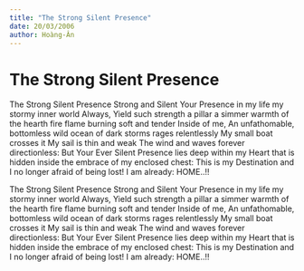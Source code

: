 ```yaml
---
title: "The Strong Silent Presence"
date: 20/03/2006
author: Hoàng-Ân
---
```


# The Strong Silent Presence

The Strong Silent Presence
Strong and Silent
Your Presence
       in my life
       my stormy
       inner world
Always,
Yield such strength
       a pillar
       a simmer
          warmth
       of the hearth
       fire flame
burning soft and tender
Inside of me,
An unfathomable, bottomless
wild ocean of dark storms
rages relentlessly
My small boat crosses it
My sail is thin and weak
The wind and waves
forever directionless:
But Your Ever Silent Presence
lies deep within my Heart
that is hidden inside
the embrace of my
enclosed chest:
This is my Destination
and I no longer
afraid of being lost!
I am already: HOME..!!

The Strong Silent Presence
Strong and Silent
Your Presence
       in my life
       my stormy
       inner world
Always,
Yield such strength
       a pillar
       a simmer
          warmth
       of the hearth
       fire flame
burning soft and tender
Inside of me,
An unfathomable, bottomless
wild ocean of dark storms
rages relentlessly
My small boat crosses it
My sail is thin and weak
The wind and waves
forever directionless:
But Your Ever Silent Presence
lies deep within my Heart
that is hidden inside
the embrace of my
enclosed chest:
This is my Destination
and I no longer
afraid of being lost!
I am already: HOME..!!
